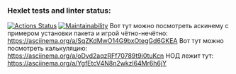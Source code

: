 ### Hexlet tests and linter status:
[![Actions Status](https://github.com/JduMoment/python-project-49/actions/workflows/hexlet-check.yml/badge.svg)](https://github.com/JduMoment/python-project-49/actions)
[![Maintainability](https://api.codeclimate.com/v1/badges/2dd93f32b0994a1d1010/maintainability)](https://codeclimate.com/github/JduMoment/python-project-49/maintainability)
Вот тут можно посмотреть аскинему с примером установки пакета и игрой чётно-нечётно: https://asciinema.org/a/SqZKdMwO14G9bxOtegGd6GKEA
Вот тут можно посмотреть калькуляцию: https://asciinema.org/a/oDvd2aqzRFf70789t9i0tuKcn
НОД лежит тут: https://asciinema.org/a/YgfEtcV4N8n2wkzl64Mr6h6jY
